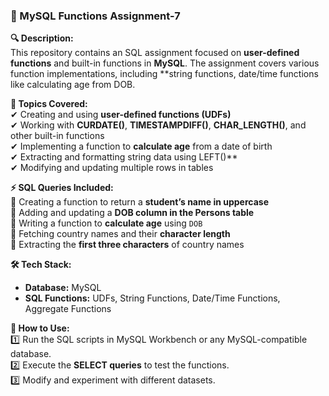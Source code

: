 

### **📌 MySQL Functions Assignment-7**  

**🔍 Description:**  
This repository contains an SQL assignment focused on **user-defined functions** and built-in functions in **MySQL**. The assignment covers various function implementations, including **string functions, date/time functions like calculating age from DOB.  

**📂 Topics Covered:**  
✔ Creating and using **user-defined functions (UDFs)**  
✔ Working with **CURDATE()**, **TIMESTAMPDIFF()**, **CHAR_LENGTH()**, and other built-in functions  
✔ Implementing a function to **calculate age** from a date of birth  
✔ Extracting and formatting string data using  LEFT()**  
✔ Modifying and updating multiple rows in tables  

**⚡ SQL Queries Included:**  
🔹 Creating a function to return a **student’s name in uppercase**  
🔹 Adding and updating a **DOB column in the Persons table**  
🔹 Writing a function to **calculate age** using `DOB`  
🔹 Fetching country names and their **character length**  
🔹 Extracting the **first three characters** of country names  

**🛠 Tech Stack:**  
- **Database:** MySQL  
- **SQL Functions:** UDFs, String Functions, Date/Time Functions, Aggregate Functions  

**📜 How to Use:**  
1️⃣ Run the SQL scripts in MySQL Workbench or any MySQL-compatible database.  
2️⃣ Execute the **SELECT queries** to test the functions.  
3️⃣ Modify and experiment with different datasets.  

 
